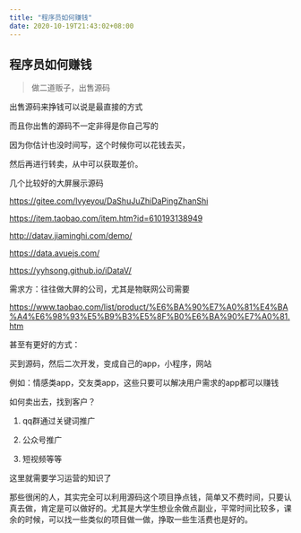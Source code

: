 ```yaml
---
title: "程序员如何赚钱"
date: 2020-10-19T21:43:02+08:00
---
```


## 程序员如何赚钱

> 做二道贩子，出售源码

出售源码来挣钱可以说是最直接的方式

而且你出售的源码不一定非得是你自己写的

因为你估计也没时间写，这个时候你可以花钱去买，

然后再进行转卖，从中可以获取差价。

几个比较好的大屏展示源码

https://gitee.com/lvyeyou/DaShuJuZhiDaPingZhanShi

https://item.taobao.com/item.htm?id=610193138949

http://datav.jiaminghi.com/demo/

https://data.avuejs.com/

https://yyhsong.github.io/iDataV/

需求方：往往做大屏的公司，尤其是物联网公司需要

https://www.taobao.com/list/product/%E6%BA%90%E7%A0%81%E4%BA%A4%E6%98%93%E5%B9%B3%E5%8F%B0%E6%BA%90%E7%A0%81.htm

甚至有更好的方式：

买到源码，然后二次开发，变成自己的app，小程序，网站

例如：情感类app，交友类app，这些只要可以解决用户需求的app都可以赚钱

如何卖出去，找到客户？

1. qq群通过关键词推广

2. 公众号推广

3. 短视频等等

这里就需要学习运营的知识了

那些很闲的人，其实完全可以利用源码这个项目挣点钱，简单又不费时间，只要认真去做，肯定是可以做好的。尤其是大学生想业余做点副业，平常时间比较多，课余的时候，可以找一些类似的项目做一做，挣取一些生活费也是好的。